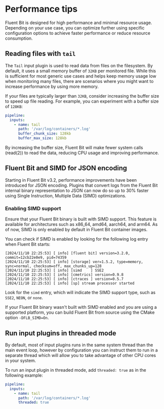 # Performance tips

Fluent Bit is designed for high performance and minimal resource usage. Depending on your use case, you can optimize further using specific configuration options to achieve faster performance or reduce resource consumption.

## Reading files with `tail`

The `Tail` input plugin is used to read data from files on the filesystem. By default, it uses a small memory buffer of `32KB` per monitored file. While this is sufficient for most generic use cases and helps keep memory usage low when monitoring many files, there are scenarios where you might want to increase performance by using more memory.

If your files are typically larger than `32KB`, consider increasing the buffer size to speed up file reading. For example, you can experiment with a buffer size of `128KB`:

```yaml
pipeline:
  inputs:
    - name: tail
      path: '/var/log/containers/*.log'
      buffer_chunk_size: 128kb
      buffer_max_size: 128kb
```

By increasing the buffer size, Fluent Bit will make fewer system calls (read(2)) to read the data, reducing CPU usage and improving performance.

## Fluent Bit and SIMD for JSON encoding

Starting in Fluent Bit v3.2, performance improvements have been introduced for JSON encoding. Plugins that convert logs from the Fluent Bit internal binary representation
to JSON can now do so up to 30% faster using Single Instruction, Multiple Data (SIMD) optimizations.

### Enabling SIMD support

Ensure that your Fluent Bit binary is built with SIMD support. This feature is available for architectures such as x86_64, amd64, aarch64, and arm64. As of now, SIMD is only enabled by default in Fluent Bit container images.

You can check if SIMD is enabled by looking for the following log entry when Fluent Bit starts:

```text
[2024/11/10 22:25:53] [ info] [fluent bit] version=3.2.0, commit=12cb22e0e9, pid=74359
[2024/11/10 22:25:53] [ info] [storage] ver=1.5.2, type=memory, sync=normal, checksum=off, max_chunks_up=128
[2024/11/10 22:25:53] [ info] [simd    ] SSE2
[2024/11/10 22:25:53] [ info] [cmetrics] version=0.9.8
[2024/11/10 22:25:53] [ info] [ctraces ] version=0.5.7
[2024/11/10 22:25:53] [ info] [sp] stream processor started
```

Look for the `simd` entry, which will indicate the SIMD support type, such as `SSE2`, `NEON`, or `none`.

If your Fluent Bit binary wasn't built with SIMD enabled and you are using a supported platform, you can build Fluent Bit from source using the CMake option `-DFLB_SIMD=On`.

## Run input plugins in threaded mode

By default, most of input plugins runs in the same system thread than the main event loop, however by configuration you can instruct them to run in a separate thread which will allow you to take advantage of other CPU cores in your system.

To run an input plugin in threaded mode, add `threaded: true` as in the following example:

```yaml
pipeline:
  inputs:
    - name: tail
      path: '/var/log/containers/*.log'
      threaded: true
```
